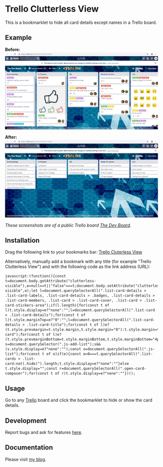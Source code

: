 # Trello Clutterless View

This is a bookmarklet to hide all card details except names in a Trello board.

## Example
**Before:**
![Before](docs/before.jpg)

**After:**
![After](docs/after.jpg)

*These screenshots are of a public Trello board [The Dev Board](https://trello.com/b/1Jz6SorC/the-dev-board).*

## Installation

Drag the following link to your bookmarks bar: <a href='javascript:(function(){const t=document.body.getAttribute("clutterless-visible"),e=null==t||"false"===t;document.body.setAttribute("clutterless-visible",e);let l=document.querySelectorAll(".list-card-details > .list-card-labels, .list-card-details > .badges, .list-card-details > .list-card-members, .list-card > .list-card-cover, .list-card > .list-card-stickers-area");if(l.length){for(const t of l)t.style.display=e?"none":"";l=document.querySelectorAll(".list-card > .list-card-details");for(const t of l)t.style.marginTop=e?"0":"";l=document.querySelectorAll(".list-card-details > .list-card-title");for(const t of l)e?(t.style.prevmargin=t.style.margin,t.style.margin="0"):t.style.margin=t.style.prevmargin;l=document.querySelectorAll(".list-card");for(const t of l)e?(t.style.prevmarginBottom=t.style.marginBottom,t.style.marginBottom="4px"):t.style.marginBottom=t.style.prevmarginBottom}const s=document.querySelector(".js-add-list");s&&(s.style.display=e?"none":"");const o=document.querySelectorAll(".js-list");for(const t of o)if(e){const e=0===t.querySelectorAll(".list-cards > .list-card:not(.hide)").length;t.style.display=e?"none":""}else t.style.display="";const r=document.querySelectorAll(".open-card-composer");for(const t of r)t.style.display=e?"none":""})();'>Trello Cluterless View</a>

Alternatively, manually add a bookmark with any title (for example "Trello Clutterless View") and with the following code as the link address (URL):

```
javascript:(function(){const t=document.body.getAttribute("clutterless-visible"),e=null==t||"false"===t;document.body.setAttribute("clutterless-visible",e);let l=document.querySelectorAll(".list-card-details > .list-card-labels, .list-card-details > .badges, .list-card-details > .list-card-members, .list-card > .list-card-cover, .list-card > .list-card-stickers-area");if(l.length){for(const t of l)t.style.display=e?"none":"";l=document.querySelectorAll(".list-card > .list-card-details");for(const t of l)t.style.marginTop=e?"0":"";l=document.querySelectorAll(".list-card-details > .list-card-title");for(const t of l)e?(t.style.prevmargin=t.style.margin,t.style.margin="0"):t.style.margin=t.style.prevmargin;l=document.querySelectorAll(".list-card");for(const t of l)e?(t.style.prevmarginBottom=t.style.marginBottom,t.style.marginBottom="4px"):t.style.marginBottom=t.style.prevmarginBottom}const s=document.querySelector(".js-add-list");s&&(s.style.display=e?"none":"");const o=document.querySelectorAll(".js-list");for(const t of o)if(e){const e=0===t.querySelectorAll(".list-cards > .list-card:not(.hide)").length;t.style.display=e?"none":""}else t.style.display="";const r=document.querySelectorAll(".open-card-composer");for(const t of r)t.style.display=e?"none":""})();
```

## Usage

Go to any [Trello](https://trello.com) board and click the bookmarklet to hide or show the card details.

## Development

Report bugs and ask for features [here](https://github.com/lukaszmn/Trello-Clutterless-View/issues).

## Documentation

Please visit [my blog](https://lukasznojek.com/blog/2019/04/trello-power-up-to-hide-labels-and-fields-from-card-covers/).
